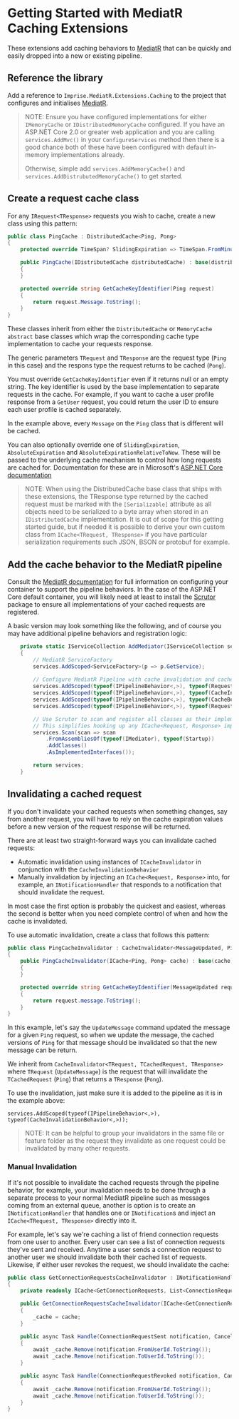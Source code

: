 # Getting Started with MediatR Caching Extensions

These extensions add caching behaviors to [MediatR](https://github.com/JBogard/MediatR) that can be quickly and easily
dropped into a new or existing pipeline.

## Reference the library 

Add a reference to `Imprise.MediatR.Extensions.Caching` to the project that configures and initialises
[MediatR](https://github.com/JBogard/MediatR).

> NOTE: Ensure you have configured implementations for either `IMemoryCache` or `IDistributedMemoryCache` configured. If
> you have an ASP.NET Core 2.0 or greater web application and you are calling `services.AddMvc()` in your
> `ConfigureServices` method then there is a good chance both of these have been configured with default in-memory
> implementations already.
> 
> Otherwise, simple add `services.AddMemoryCache()`  and `services.AddDistrubutedMemoryCache()` to get started.

## Create a request cache class

For any `IRequest<TResponse>` requests you wish to cache, create a new class using this pattern:

```csharp
public class PingCache : DistributedCache<Ping, Pong>
{
    protected override TimeSpan? SlidingExpiration => TimeSpan.FromMinutes(30);

    public PingCache(IDistributedCache distributedCache) : base(distributedCache)
    {
    }

    protected override string GetCacheKeyIdentifier(Ping request)
    {
        return request.Message.ToString();
    }
}
```

These classes inherit from either the `DistributedCache` or `MemoryCache` `abstract` base classes which wrap the
corresponding cache type implementation to cache your requests response.

The generic parameters `TRequest` and `TResponse` are the request type (`Ping` in this case) and the respons 
type the request returns to be cached (`Pong`).

You must override `GetCacheKeyIdentifier` even if it returns null or an empty string. The key identifier is used by the
base implementation to separate requests in the cache. For example, if you want to cache a user profile response from a
`GetUser` request, you could return the user ID to ensure each user profile is cached separately.

In the example above, every `Message` on the `Ping` class that is different will be cached.

You can also optionally override one of `SlidingExpiration`, `AbsoluteExpiration` and `AbsoluteExpirationRelativeToNow`.
These will be passed to the underlying cache mechanism to control how long requests are cached for. Documentation for
these are in Microsoft's [ASP.NET Core documentation](https://docs.microsoft.com/en-us/aspnet/core/performance/caching/memory?view=aspnetcore-2.2#memorycacheentryoptions)

> NOTE: When using the DistributedCache base class that ships with these extensions, the TResponse type returned by the
> cached request must be marked with the `[Serializable]` attribute as all objects need to be serialized to a byte array
> when stored in an `IDistributedCache` implementation. It is out of scope for this getting started guide, but if needed
> it is possible to derive your own custom class from `ICache<TRequest, TResponse>` if you have particular serialization
> requirements such JSON, BSON or protobuf for example.

## Add the cache behavior to the MediatR pipeline

Consult the [MediatR documentation](https://github.com/jbogard/MediatR/wiki) for full information on configuring your
container to support the pipeline behaviors. In the case of the ASP.NET Core default container, you will likely need
at least to install the [Scrutor](https://github.com/khellang/Scrutor) package to ensure all implementations of your
cached requests are registered.

A basic version may look something like the following, and of course you may have additional pipeline behaviors and
registration logic:

```csharp
    private static IServiceCollection AddMediator(IServiceCollection services)
    {
        // MediatR ServiceFactory
        services.AddScoped<ServiceFactory>(p => p.GetService);
        
        // Configure MediatR Pipeline with cache invalidation and cached request behaviors
        services.AddScoped(typeof(IPipelineBehavior<,>), typeof(RequestPreProcessorBehavior<,>));
        services.AddScoped(typeof(IPipelineBehavior<,>), typeof(CacheInvalidationBehavior<,>));
        services.AddScoped(typeof(IPipelineBehavior<,>), typeof(CacheBehavior<,>));
        services.AddScoped(typeof(IPipelineBehavior<,>), typeof(RequestPostProcessorBehavior<,>));

        // Use Scrutor to scan and register all classes as their implemented interfaces.
        // This simplifies hooking up any ICache<Request, Response> implementation for the pipeline
        services.Scan(scan => scan
            .FromAssembliesOf(typeof(IMediator), typeof(Startup))
            .AddClasses()
            .AsImplementedInterfaces());

        return services;
    }
```

## Invalidating a cached request

If you don't invalidate your cached requests when something changes, say from another request, you will have to rely
on the cache expiration values before a new version of the request response will be returned.

There are at least two straight-forward ways you can invalidate cached requests:

* Automatic invalidation using instances of `ICacheInvalidator` in conjunction with the `CacheInvalidationBehavior`
* Manually invalidation by injecting an `ICache<Request, Response>` into, for example, an `INotificationHandler` that
responds to a notification that should invalidate the request.

In most case the first option is probably the quickest and easiest, whereas the second is better when you need complete
control of when and how the cache is invalidated.

To use automatic invalidation, create a class that follows this pattern:

```csharp
public class PingCacheInvalidator : CacheInvalidator<MessageUpdated, Ping, Pong>
{
    public PingCacheInvalidator(ICache<Ping, Pong> cache) : base(cache)
    {
    }

    protected override string GetCacheKeyIdentifier(MessageUpdated request)
    {
        return request.message.ToString();
    }
}
```

In this example, let's say the `UpdateMessage` command updated the message for a given `Ping` request, so when we update
the message, the cached versions of `Ping` for that message should be invalidated so that the new message can be return.

We inherit from `CacheInvalidator<TRequest, TCachedRequest, TResponse>` where `TRequest` (`UpdateMessage`) is the
request that will invalidate the `TCachedRequest` (`Ping`) that returns a `TResponse` (`Pong`).

To use the invalidation, just make sure it is added to the pipeline as it is in the example above:

`services.AddScoped(typeof(IPipelineBehavior<,>), typeof(CacheInvalidationBehavior<,>));`

> NOTE: It can be helpful to group your invalidators in the same file or feature folder as the request they invalidate
> as one request could be invalidated by many other requests.

### Manual Invalidation

If it's not possible to invalidate the cached requests through the pipeline behavior, for example, your invalidation
needs to be done through a separate process to your normal MediatR pipeline such as messages coming from an external
queue, another is option is to create an `INotificationHandler` that handles one or `INotification`s and inject an
`ICache<TRequest, TResponse>` directly into it.

For example, let's say we're caching a list of friend connection requests from one user to another. Every user can see
a list of connection requests they've sent and received. Anytime a user sends a connection request to another user we
should invalidate both their cached list of requests. Likewise, if either user revokes the request, we should invalidate
the cache:

```csharp 
public class GetConnectionRequestsCacheInvalidator : INotificationHandler<ConnectionRequestSent>, INotificationHandler<ConnectionRequestRevoked>
{
    private readonly ICache<GetConnectionRequests, List<ConnectionRequest>> _cache;

    public GetConnectionRequestsCacheInvalidator(ICache<GetConnectionRequests, List<ConnectionRequests>> cache)
    {
        _cache = cache;
    }

    public async Task Handle(ConnectionRequestSent notification, CancellationToken cancellationToken)
    {
        await _cache.Remove(notification.FromUserId.ToString());
        await _cache.Remove(notification.ToUserId.ToString());
    }

    public async Task Handle(ConnectionRequestRevoked notification, CancellationToken cancellationToken)
    {
        await _cache.Remove(notification.FromUserId.ToString());
        await _cache.Remove(notification.ToUserId.ToString());
    }
}
```